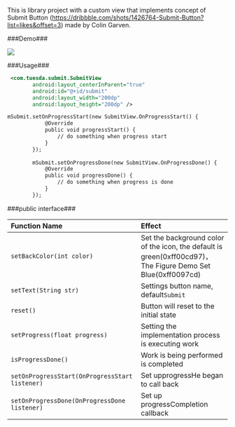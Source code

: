 This is library project with a custom view that implements concept of Submit Button (<https://dribbble.com/shots/1426764-Submit-Button?list=likes&offset=3>) made by Colin Garven.  

###Demo###

![](gifs/submitview.gif)

###Usage###

``` xml
 <com.tuesda.submit.SubmitView
        android:layout_centerInParent="true"
        android:id="@+id/submit"
        android:layout_width="200dp"
        android:layout_height="200dp" />
```

``` xml
mSubmit.setOnProgressStart(new SubmitView.OnProgressStart() {
            @Override
            public void progressStart() {
                // do something when progress start
            }
        });
        
        mSubmit.setOnProgressDone(new SubmitView.OnProgressDone() {
            @Override
            public void progressDone() {
                // do something when progress is done
            }
        });
```

###public interface###

| Function Name |  Effect|
|:------|:-----|
|`setBackColor(int color)`| Set the background color of the icon, the default is green(0xff00cd97)，The Figure Demo Set Blue(0xff0097cd)|
|`setText(String str)`|Settings button name, default`Submit`|
|`reset()`|Button will reset to the initial state|
|`setProgress(float progress)`|Setting the implementation process is executing work|
|`isProgressDone()`| Work is being performed is completed|
|`setOnProgressStart(OnProgressStart listener)`|Set upprogressHe began to call back|
|`setOnProgressDone(OnProgressDone listener)` | Set up progressCompletion callback|
